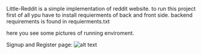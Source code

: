Little-Reddit is a simple implementation of reddit website.
to run this project first of all ypu have to install requierments of back and front side.
backend requirements is found in requierments.txt

here you see some pictures of running enviroment.

Signup and Register page:
![alt text](https://s6.uupload.ir/files/signup_9da2.png)

